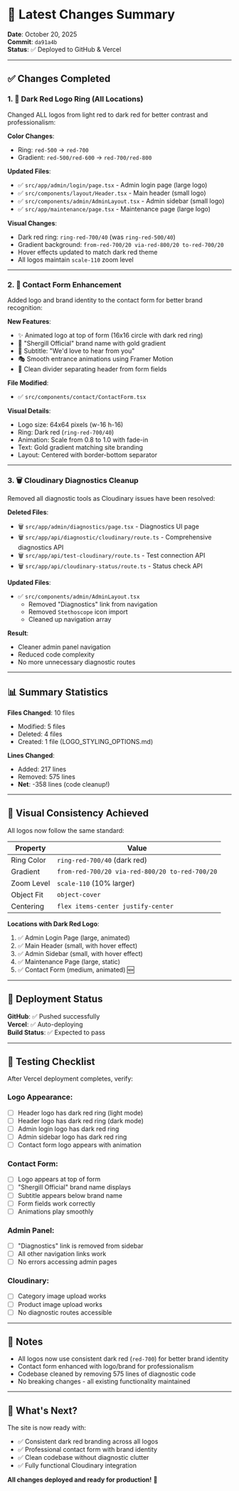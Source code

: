# 🎨 Latest Changes Summary

**Date**: October 20, 2025  
**Commit**: `da91a4b`  
**Status**: ✅ Deployed to GitHub & Vercel

---

## ✅ Changes Completed

### 1. 🎨 Dark Red Logo Ring (All Locations)

Changed ALL logos from light red to dark red for better contrast and professionalism:

**Color Changes**:

- Ring: `red-500` → `red-700`
- Gradient: `red-500/red-600` → `red-700/red-800`

**Updated Files**:

- ✅ `src/app/admin/login/page.tsx` - Admin login page (large logo)
- ✅ `src/components/layout/Header.tsx` - Main header (small logo)
- ✅ `src/components/admin/AdminLayout.tsx` - Admin sidebar (small logo)
- ✅ `src/app/maintenance/page.tsx` - Maintenance page (large logo)

**Visual Changes**:

- Dark red ring: `ring-red-700/40` (was `ring-red-500/40`)
- Gradient background: `from-red-700/20 via-red-800/20 to-red-700/20`
- Hover effects updated to match dark red theme
- All logos maintain `scale-110` zoom level

---

### 2. 🎯 Contact Form Enhancement

Added logo and brand identity to the contact form for better brand recognition:

**New Features**:

- ✨ Animated logo at top of form (16x16 circle with dark red ring)
- 📛 "Shergill Official" brand name with gold gradient
- 💬 Subtitle: "We'd love to hear from you"
- 🎭 Smooth entrance animations using Framer Motion
- 📐 Clean divider separating header from form fields

**File Modified**:

- ✅ `src/components/contact/ContactForm.tsx`

**Visual Details**:

- Logo size: 64x64 pixels (w-16 h-16)
- Ring: Dark red (`ring-red-700/40`)
- Animation: Scale from 0.8 to 1.0 with fade-in
- Text: Gold gradient matching site branding
- Layout: Centered with border-bottom separator

---

### 3. 🗑️ Cloudinary Diagnostics Cleanup

Removed all diagnostic tools as Cloudinary issues have been resolved:

**Deleted Files**:

- 🗑️ `src/app/admin/diagnostics/page.tsx` - Diagnostics UI page
- 🗑️ `src/app/api/diagnostic/cloudinary/route.ts` - Comprehensive diagnostics API
- 🗑️ `src/app/api/test-cloudinary/route.ts` - Test connection API
- 🗑️ `src/app/api/cloudinary-status/route.ts` - Status check API

**Updated Files**:

- ✅ `src/components/admin/AdminLayout.tsx`
  - Removed "Diagnostics" link from navigation
  - Removed `Stethoscope` icon import
  - Cleaned up navigation array

**Result**:

- Cleaner admin panel navigation
- Reduced code complexity
- No more unnecessary diagnostic routes

---

## 📊 Summary Statistics

**Files Changed**: 10 files

- Modified: 5 files
- Deleted: 4 files
- Created: 1 file (LOGO_STYLING_OPTIONS.md)

**Lines Changed**:

- Added: 217 lines
- Removed: 575 lines
- **Net**: -358 lines (code cleanup!)

---

## 🎨 Visual Consistency Achieved

All logos now follow the same standard:

| Property   | Value                                          |
| ---------- | ---------------------------------------------- |
| Ring Color | `ring-red-700/40` (dark red)                   |
| Gradient   | `from-red-700/20 via-red-800/20 to-red-700/20` |
| Zoom Level | `scale-110` (10% larger)                       |
| Object Fit | `object-cover`                                 |
| Centering  | `flex items-center justify-center`             |

**Locations with Dark Red Logo**:

1. ✅ Admin Login Page (large, animated)
2. ✅ Main Header (small, with hover effect)
3. ✅ Admin Sidebar (small, with hover effect)
4. ✅ Maintenance Page (large, static)
5. ✅ Contact Form (medium, animated) 🆕

---

## 🚀 Deployment Status

**GitHub**: ✅ Pushed successfully  
**Vercel**: ✅ Auto-deploying  
**Build Status**: ✅ Expected to pass

---

## 🧪 Testing Checklist

After Vercel deployment completes, verify:

### Logo Appearance:

- [ ] Header logo has dark red ring (light mode)
- [ ] Header logo has dark red ring (dark mode)
- [ ] Admin login logo has dark red ring
- [ ] Admin sidebar logo has dark red ring
- [ ] Contact form logo appears with animation

### Contact Form:

- [ ] Logo appears at top of form
- [ ] "Shergill Official" brand name displays
- [ ] Subtitle appears below brand name
- [ ] Form fields work correctly
- [ ] Animations play smoothly

### Admin Panel:

- [ ] "Diagnostics" link is removed from sidebar
- [ ] All other navigation links work
- [ ] No errors accessing admin pages

### Cloudinary:

- [ ] Category image upload works
- [ ] Product image upload works
- [ ] No diagnostic routes accessible

---

## 📝 Notes

- All logos now use consistent dark red (`red-700`) for better brand identity
- Contact form enhanced with logo/brand for professionalism
- Codebase cleaned by removing 575 lines of diagnostic code
- No breaking changes - all existing functionality maintained

---

## 🎯 What's Next?

The site is now ready with:

- ✅ Consistent dark red branding across all logos
- ✅ Professional contact form with brand identity
- ✅ Clean codebase without diagnostic clutter
- ✅ Fully functional Cloudinary integration

**All changes deployed and ready for production!** 🚀
